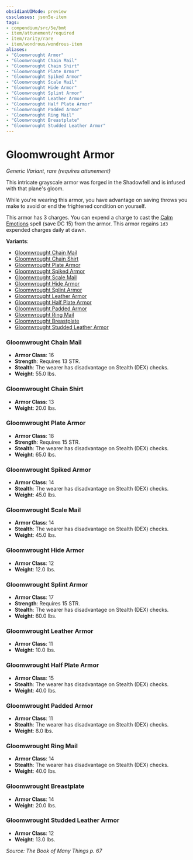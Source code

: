 ```yaml
---
obsidianUIMode: preview
cssclasses: json5e-item
tags:
- compendium/src/5e/bmt
- item/attunement/required
- item/rarity/rare
- item/wondrous/wondrous-item
aliases: 
- "Gloomwrought Armor"
- "Gloomwrought Chain Mail"
- "Gloomwrought Chain Shirt"
- "Gloomwrought Plate Armor"
- "Gloomwrought Spiked Armor"
- "Gloomwrought Scale Mail"
- "Gloomwrought Hide Armor"
- "Gloomwrought Splint Armor"
- "Gloomwrought Leather Armor"
- "Gloomwrought Half Plate Armor"
- "Gloomwrought Padded Armor"
- "Gloomwrought Ring Mail"
- "Gloomwrought Breastplate"
- "Gloomwrought Studded Leather Armor"
---
```

# Gloomwrought Armor
*Generic Variant, rare (requires attunement)*  


This intricate grayscale armor was forged in the Shadowfell and is infused with that plane's gloom.

While you're wearing this armor, you have advantage on saving throws you make to avoid or end the frightened condition on yourself.

This armor has 3 charges. You can expend a charge to cast the [Calm Emotions](5E2014官方资源/spells/calm-emotions.md) spell (save DC 15) from the armor. This armor regains `1d3` expended charges daily at dawn.

**Variants**:
- [Gloomwrought Chain Mail](#Gloomwrought%20Chain%20Mail)
- [Gloomwrought Chain Shirt](#Gloomwrought%20Chain%20Shirt)
- [Gloomwrought Plate Armor](#Gloomwrought%20Plate%20Armor)
- [Gloomwrought Spiked Armor](#Gloomwrought%20Spiked%20Armor)
- [Gloomwrought Scale Mail](#Gloomwrought%20Scale%20Mail)
- [Gloomwrought Hide Armor](#Gloomwrought%20Hide%20Armor)
- [Gloomwrought Splint Armor](#Gloomwrought%20Splint%20Armor)
- [Gloomwrought Leather Armor](#Gloomwrought%20Leather%20Armor)
- [Gloomwrought Half Plate Armor](#Gloomwrought%20Half%20Plate%20Armor)
- [Gloomwrought Padded Armor](#Gloomwrought%20Padded%20Armor)
- [Gloomwrought Ring Mail](#Gloomwrought%20Ring%20Mail)
- [Gloomwrought Breastplate](#Gloomwrought%20Breastplate)
- [Gloomwrought Studded Leather Armor](#Gloomwrought%20Studded%20Leather%20Armor)

### Gloomwrought Chain Mail

- **Armor Class**: 16
- **Strength**: Requires 13 STR.
- **Stealth**: The wearer has disadvantage on Stealth (DEX) checks.
- **Weight**: 55.0 lbs.

### Gloomwrought Chain Shirt

- **Armor Class**: 13
- **Weight**: 20.0 lbs.

### Gloomwrought Plate Armor

- **Armor Class**: 18
- **Strength**: Requires 15 STR.
- **Stealth**: The wearer has disadvantage on Stealth (DEX) checks.
- **Weight**: 65.0 lbs.

### Gloomwrought Spiked Armor

- **Armor Class**: 14
- **Stealth**: The wearer has disadvantage on Stealth (DEX) checks.
- **Weight**: 45.0 lbs.

### Gloomwrought Scale Mail

- **Armor Class**: 14
- **Stealth**: The wearer has disadvantage on Stealth (DEX) checks.
- **Weight**: 45.0 lbs.

### Gloomwrought Hide Armor

- **Armor Class**: 12
- **Weight**: 12.0 lbs.

### Gloomwrought Splint Armor

- **Armor Class**: 17
- **Strength**: Requires 15 STR.
- **Stealth**: The wearer has disadvantage on Stealth (DEX) checks.
- **Weight**: 60.0 lbs.

### Gloomwrought Leather Armor

- **Armor Class**: 11
- **Weight**: 10.0 lbs.

### Gloomwrought Half Plate Armor

- **Armor Class**: 15
- **Stealth**: The wearer has disadvantage on Stealth (DEX) checks.
- **Weight**: 40.0 lbs.

### Gloomwrought Padded Armor

- **Armor Class**: 11
- **Stealth**: The wearer has disadvantage on Stealth (DEX) checks.
- **Weight**: 8.0 lbs.

### Gloomwrought Ring Mail

- **Armor Class**: 14
- **Stealth**: The wearer has disadvantage on Stealth (DEX) checks.
- **Weight**: 40.0 lbs.

### Gloomwrought Breastplate

- **Armor Class**: 14
- **Weight**: 20.0 lbs.

### Gloomwrought Studded Leather Armor

- **Armor Class**: 12
- **Weight**: 13.0 lbs.


*Source: The Book of Many Things p. 67*